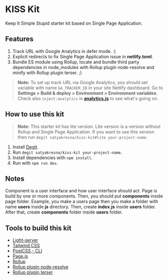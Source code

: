 # KISS Kit

Keep It Simple Stupid starter kit based on Single Page Application.

## Features

1. Track URL with Google Analytics in defer mode. :)
2. Explicit redirects to fix Single Page Application issue in **netlify.toml**.
3. Bundle ES module using Rollup, locate and bundle third party dependencies in node_modules with Rollup plugin node-resolve and minify with Rollup plugin terser. ;)

> **Note:** To set up track URL via Google Analytics, you should set variable with name `GA_TRACKER_ID` in your site Netlify dashboard. Go to **Settings > Build & deploy > Environment > Environment variables**. Check also `inject:analytics` in [**analytics.js**](/analytics.js) to see what's going on.

## How to use this kit

> **Note:** This starter kit has lite version. Lite version is a version without Rollup and Single Page Application. If you want to use this version then run `degit satyakresna/kiss-kit#lite your-project-name`.

1. Install [Degit](https://github.com/Rich-Harris/degit).
2. Run `degit satyakresna/kiss-kit your-project-name`.
3. Install dependencies with `npm install`.
4. Run with `npm run dev`.

## Notes

Component is a user interface and how user interface should act. Page is build by one or more components. Then, you should put **components** inside page folder. Example, you make a users page then you make a folder with name **users** inside **js** directory. Then, create **index.js** inside **users** folder. After that, create **components** folder inside **users** folder.

## Tools to build this kit

- [Light-server](https://github.com/txchen/light-server)
- [Tailwind CSS](https://tailwindcss.com/)
- [PostCSS - CLI](https://github.com/postcss/postcss-cli)
- [Page.js](https://github.com/visionmedia/page.js)
- [Rollup](https://rollupjs.org/guide/en/)
- [Rollup plugin node-resolve](https://github.com/rollup/plugins/tree/master/packages/node-resolve)
- [Rollup plugin terser](https://github.com/TrySound/rollup-plugin-terser)
